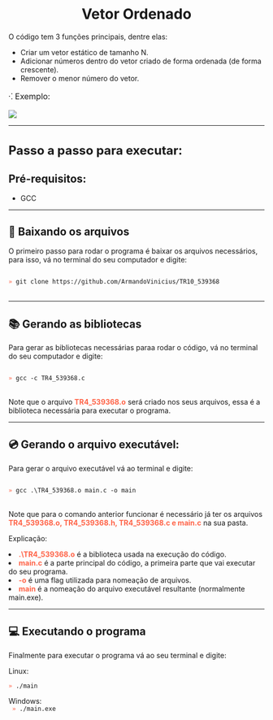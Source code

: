 <h1 align="center">Vetor Ordenado</h1>

<p style="font-size: 14px">
    O código tem 3 funções principais, dentre elas:
    <ul>
        <li>Criar um vetor estático de tamanho N.</li>
        <li>Adicionar números dentro do vetor criado de forma ordenada (de forma crescente).</li>
        <li>Remover o menor número do vetor.</li>
    </ul>
</p>

<p style="font-size: 16px">⁖ Exemplo:</p>
<img src="https://i.imgur.com/FIfqpeS.png">

<hr>
<h1 style="font-size: 24px">Passo a passo para executar:</h1>
<h2>Pré-requisitos:</h2>

- <p>GCC</p>

<hr>
<h2>📂 Baixando os arquivos</h2>
<p>O primeiro passo para rodar o programa é baixar os arquivos necessários, para isso, vá no terminal do seu computador e digite:</p>

<code>
<span style="color: tomato">»</span> git clone https://github.com/ArmandoVinicius/TR10_539368
</code>
<br>

<hr>

<h2>📚 Gerando as bibliotecas</h2>
<p>Para gerar as bibliotecas necessárias paraa rodar o código, vá no terminal do seu computador e digite:</p>

<code>
<span style="color: tomato">»</span> gcc -c TR4_539368.c
</code>

<br>

<p>Note que o arquivo <span style="font-weight: bold; color: tomato">TR4_539368.o</span> será criado nos seus arquivos, essa é a biblioteca necessária para executar o programa.</p>

<hr>

<h2>💿 Gerando o arquivo executável:</h2>
<p>Para gerar o arquivo executável vá ao terminal e digite:</p>


<code>
<span style="color: tomato">»</span> gcc .\TR4_539368.o main.c -o main
</code>

<br>

<p>Note que para o comando anterior funcionar é necessário já ter os arquivos <span style="font-weight: bold; color: tomato">TR4_539368.o, TR4_539368.h, TR4_539368.c e main.c</span> na sua pasta.</p>

<p>Explicação:

<li><span style="font-weight: bold; color: tomato">.\TR4_539368.o</span> é a biblioteca usada na execução do código.</li>
<li><span style="font-weight: bold; color: tomato">main.c</span> é a parte principal do código, a primeira parte que vai executar do seu programa.</li>
<li><span style="font-weight: bold; color: tomato">-o</span> é uma flag utilizada para nomeação de arquivos.</li>
<li><span style="font-weight: bold; color: tomato">main</span> é a nomeação do arquivo executável resultante (normalmente main.exe).</li>
</p>

<hr>
<h2>💻 Executando o programa</h2>
<p>Finalmente para executar o programa vá ao seu terminal e digite:</p>
Linux: <br>
<code>
<span style="color: tomato">»</span> ./main </code>

Windows: <br>
<code>
<span style="color: tomato">»</span> ./main.exe 
</code>
